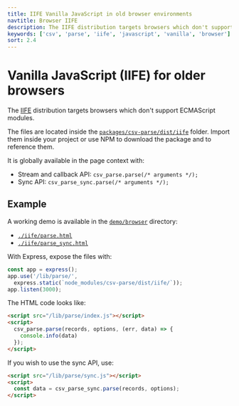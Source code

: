 ```yaml
---
title: IIFE Vanilla JavaScript in old browser environments
navtitle: Browser IIFE
description: The IIFE distribution targets browsers which don't support ECMAScript modules.
keywords: ['csv', 'parse', 'iife', 'javascript', 'vanilla', 'browser']
sort: 2.4
---
```


# Vanilla JavaScript (IIFE) for older browsers

The [IIFE](https://developer.mozilla.org/en-US/docs/Glossary/IIFE) distribution targets browsers which don't support ECMAScript modules.

The files are located inside the [`packages/csv-parse/dist/iife`](https://github.com/adaltas/node-csv/tree/master/packages/csv-parse/dist/iife) folder. Import them inside your project or use NPM to download the package and to reference them.

It is globally available in the page context with:

* Stream and callback API: `csv_parse.parse(/* arguments */);`
* Sync API: `csv_parse_sync.parse(/* arguments */);`

## Example

A working demo is available in the [`demo/browser`](https://github.com/adaltas/node-csv/tree/master/demo/browser) directory:

* [`./iife/parse.html`](https://github.com/adaltas/node-csv/tree/master/demo/browser/iife/parse.html)
* [`./iife/parse_sync.html`](https://github.com/adaltas/node-csv/tree/master/demo/browser/iife/parse_sync.html)

With Express, expose the files with:

```js
const app = express();
app.use('/lib/parse/',
  express.static(`node_modules/csv-parse/dist/iife/`));
app.listen(3000);
```

The HTML code looks like:

```html
<script src="/lib/parse/index.js"></script>
<script>
  csv_parse.parse(records, options, (err, data) => {
    console.info(data)
  });
</script>
```

If you wish to use the sync API, use:

```html
<script src="/lib/parse/sync.js"></script>
<script>
  const data = csv_parse_sync.parse(records, options);
</script>
```
